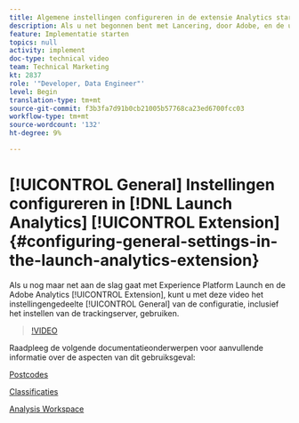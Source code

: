```yaml
---
title: Algemene instellingen configureren in de extensie Analytics starten
description: Als u net begonnen bent met Lancering, door Adobe, en de uitbreiding van Adobe Analytics, kan deze video u met het algemene montagegedeelte van de configuratie, met inbegrip van het plaatsen van de volgende server helpen.
feature: Implementatie starten
topics: null
activity: implement
doc-type: technical video
team: Technical Marketing
kt: 2837
role: '"Developer, Data Engineer"'
level: Begin
translation-type: tm+mt
source-git-commit: f3b3fa7d91b0cb21005b57768ca23ed6700fcc03
workflow-type: tm+mt
source-wordcount: '132'
ht-degree: 9%

---
```



# [!UICONTROL General] Instellingen configureren in [!DNL Launch Analytics] [!UICONTROL Extension] {#configuring-general-settings-in-the-launch-analytics-extension}

Als u nog maar net aan de slag gaat met Experience Platform Launch en de Adobe Analytics [!UICONTROL Extension], kunt u met deze video het instellingengedeelte [!UICONTROL General] van de configuratie, inclusief het instellen van de trackingserver, gebruiken.

>[!VIDEO](https://video.tv.adobe.com/v/27093/?quality=9)

Raadpleeg de volgende documentatieonderwerpen voor aanvullende informatie over de aspecten van dit gebruiksgeval:

[Postcodes](https://docs.adobe.com/help/en/analytics/components/variables/dimensions-reports/reports-zip.html)

[Classificaties](https://docs.adobe.com/content/help/en/analytics/components/classifications/c-classifications.html)

[Analysis Workspace](https://docs.adobe.com/content/help/en/analytics/analyze/analysis-workspace/analysis-workspace-features.html)
